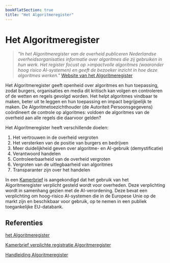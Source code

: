 ```yaml
---
bookFlatSection: true
title: "Het Algoritmeregister"
---
```


# Het Algoritmeregister

>_"In het Algoritmeregister van de overheid publiceren Nederlandse overheidsorganisaties informatie over algoritmes die zij gebruiken in hun werk. Het register focust op >impactvolle algoritmes (waaronder hoog risico AI-systemen) en geeft de bezoeker inzicht in hoe deze algoritmes werken."_
> [Website van het Algoritmeregister](https://algoritmes.overheid.nl/nl/algoritme)

Het Algoritmeregister geeft openheid over algoritmes en hun toepassing, zodat burgers, organisaties en media dit kritisch kan volgen en controleren of de wetten en regels gevolgd worden. Het helpt algoritmes vindbaar te maken, beter uit te leggen en hun toepassing en impact begrijpelijk te maken. De Algoritmetoezichthouder (de Autoriteit Persoonsgegevens) coördineert de controle op algoritmes: voldoen de algoritmes van de overheid aan alle regels die daarvoor gelden?

Het Algoritmeregister heeft verschillende doelen:
1.	Het vertrouwen in de overheid vergroten
2.	Het versterken van de positie van burgers en bedrijven
3.	Meer duidelijkheid geven over algoritme- en AI-gebruik (demystificatie)
4.	Verantwoord handelen
5.	Controleerbaarheid van de overheid vergroten
6.	Vergroten van de uitlegbaarheid van algoritmes
7.	Transparanter zijn over het handelen
   
In een [Kamerbrief](https://open.overheid.nl/documenten/ronl-391fc340bc62f9c0b60f7408f9d780aa6be5168e/pdf) is aangekondigd dat het gebruik van het Algoritmeregister verplicht gesteld wordt voor overheden. Deze verplichting wordt in samenhang gezien met de AI-verordening. Deze bevat een verplichting om hoog-risico AI-systemen die in de Europese Unie op de markt zijn en beschikbaar voor gebruik, op te nemen in een publiek toegankelijke EU-databank.  

## Referenties

[het Algoritmeregister](https://algoritmes.overheid.nl/)

[Kamerbrief verplichte registratie Algoritmeregister](https://open.overheid.nl/documenten/ronl-391fc340bc62f9c0b60f7408f9d780aa6be5168e/pdf)

[Handleiding Algoritmeregister](https://algoritmes.pleio.nl/wiki/view/828fc5d8-8bbb-4b85-ac37-ea5f30f4055f/handige-hulpmiddelen-algoritmeregister)
